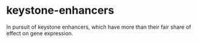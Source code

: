 keystone-enhancers
==================

In pursuit of keystone enhancers, which have more than their fair share of effect on gene expression.